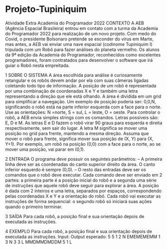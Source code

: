 # Projeto-Tupiniquim

Atividade Extra
Academia do Programador 2022
CONTEXTO
A AEB (Agência Espacial Brasileira) entrou em contato com a turma da Academia do Programador 2022 para realização de um novo projeto.
Com medo do Covid, o presidente Bolsonaro pretende se esconder do vírus em Marte, mas antes, a AEB vai enviar uma nave espacial (codinome Tupiniquim I) tripulada
com um Robô para fazer análises do planeta vermelho. Os alunos da 9ª edição da Academia do Programador, reconhecidos como excelentes programadores, foram
contratados para desenvolver o software que irá guiar o Robô nesta empreitada.

1 SOBRE O SISTEMA
A área escolhida para análise é curiosamente retangular e os robôs devem andar por ela com suas câmeras ligadas coletando todo tipo de informação. A posição de um
robô é representada por uma combinação de coordenadas X e Y e também uma letra representando a direção que ele está olhando. A área é dividida em um grid para
simplificar a navegação. Um exemplo de posição poderia ser: 0,0,N, significando o robô está na parte inferior esquerda com a face para o norte. Use as orientações: N
=norte, S = sul, L = leste, O = oeste.
Para controlar o robô, a AEB envia simples strings com os comandos. Letras possíveis são: E, D e M. As letras E e D fazem o robô virar 90 graus para esquerda e direita
respectivamente, sem sair do lugar. A letra M significa se mover uma posição no grid para frente, mantendo a mesma direção.
Assuma que mover o robô para frente, significa mover sua posição de (X, Y) para (X, Y+1). Por exemplo, um robô na posição (0,0) com a face para o norte, ao se mover
uma posição, vai parar em (0,1).

2 ENTRADA
O programa deve possuir os seguintes parâmetros:
– A primeira linha deve ser as coordenadas do canto superior direito da área. O canto inferior esquerdo é sempre (0,0).
– O resto das entradas deve ser os comandos que o robô deve executar. Cada comando deve ser enviado em 2 partes: a primeira parte é a posição inicial do robô
e a segunda uma série de instruções que aquele robô deve seguir para explorar a área.
A posição é dada com 2 inteiros e uma letra, separados por espaços, correspondendo pelas coordenadas X e Y e a orientação do robô. Cada robô vai executar as instruções
de forma sequencial: o segundo robô só iniciará suas ações quando o primeiro terminar.

3 SAÍDA
Para cada robô, a posição final e sua orientação depois de executada as instruções.

4 EXEMPLO
Para cada robô, a posição final e sua orientação depois de executada as instruções.
Input:                   Output esperado:
5 5
1 2 N
EMEMEMEMM                    1 3 N
3 3 L
MMDMMDMDDM                   5 1 L
